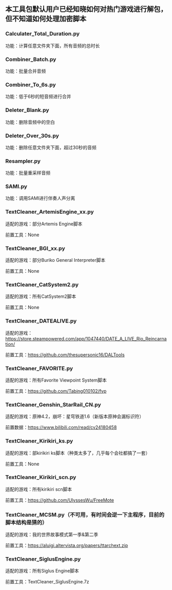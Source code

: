 ## 本工具包默认用户已经知晓如何对热门游戏进行解包，但不知道如何处理加密脚本

### Calculater_Total_Duration.py
功能：计算任意文件夹下面，所有音频的总时长

### Combiner_Batch.py
功能：批量合并音频

### Combiner_To_6s.py
功能：低于6秒的短音频进行合并

### Deleter_Blank.py
功能：删除音频中的空白

### Deleter_Over_30s.py
功能：删除任意文件夹下面，超过30秒的音频

### Resampler.py
功能：批量重采样音频

### SAMI.py
功能：调用SAMI进行伴奏人声分离

### TextCleaner_ArtemisEngine_xx.py
适配的游戏：部分Artemis Engine脚本

前置工具：None

### TextCleaner_BGI_xx.py
适配的游戏：部分Buriko General Interpreter脚本

前置工具：None

### TextCleaner_CatSystem2.py
适配的游戏：所有CatSystem2脚本

前置工具：None

### TextCleaner_DATEALIVE.py
适配的游戏：https://store.steampowered.com/app/1047440/DATE_A_LIVE_Rio_Reincarnation/

前置工具：https://github.com/thesupersonic16/DALTools

### TextCleaner_FAVORITE.py
适配的游戏：所有Favorite Viewpoint System脚本

前置工具：https://github.com/Tabing010102/fvp

### TextCleaner_Genshin_StarRail_CN.py
适配的游戏：原神4.2，崩坏：星穹铁道1.6（新版本原神会漏标识符）

前置数据：https://www.bilibili.com/read/cv24180458

### TextCleaner_Kirikiri_ks.py
适配的游戏：部kirikiri ks脚本（种类太多了，几乎每个会社都搞了一套）

前置工具：None

### TextCleaner_Kirikiri_scn.py
适配的游戏：所有kirikiri scn脚本

前置工具：https://github.com/UlyssesWu/FreeMote

### TextCleaner_MCSM.py（不可用，有时间会逆一下主程序，目前的脚本结构是猜的）
适配的游戏：我的世界故事模式第一季&第二季

前置工具：https://aluigi.altervista.org/papers/ttarchext.zip

### TextCleaner_SiglusEngine.py
适配的游戏：所有Siglus Engine脚本

前置工具：TextCleaner_SiglusEngine.7z
